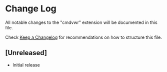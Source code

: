 # Change Log

All notable changes to the "cmdvwr" extension will be documented in this file.

Check [Keep a Changelog](http://keepachangelog.com/) for recommendations on how to structure this file.

## [Unreleased]

- Initial release